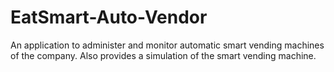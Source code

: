 # EatSmart-Auto-Vendor
An application to administer and monitor automatic smart vending machines of the company. Also provides a simulation of the smart vending machine.
